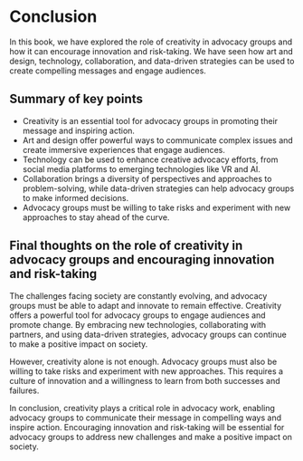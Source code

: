 # Conclusion

In this book, we have explored the role of creativity in advocacy groups and how it can encourage innovation and risk-taking. We have seen how art and design, technology, collaboration, and data-driven strategies can be used to create compelling messages and engage audiences.

Summary of key points
---------------------

* Creativity is an essential tool for advocacy groups in promoting their message and inspiring action.
* Art and design offer powerful ways to communicate complex issues and create immersive experiences that engage audiences.
* Technology can be used to enhance creative advocacy efforts, from social media platforms to emerging technologies like VR and AI.
* Collaboration brings a diversity of perspectives and approaches to problem-solving, while data-driven strategies can help advocacy groups to make informed decisions.
* Advocacy groups must be willing to take risks and experiment with new approaches to stay ahead of the curve.

Final thoughts on the role of creativity in advocacy groups and encouraging innovation and risk-taking
------------------------------------------------------------------------------------------------------

The challenges facing society are constantly evolving, and advocacy groups must be able to adapt and innovate to remain effective. Creativity offers a powerful tool for advocacy groups to engage audiences and promote change. By embracing new technologies, collaborating with partners, and using data-driven strategies, advocacy groups can continue to make a positive impact on society.

However, creativity alone is not enough. Advocacy groups must also be willing to take risks and experiment with new approaches. This requires a culture of innovation and a willingness to learn from both successes and failures.

In conclusion, creativity plays a critical role in advocacy work, enabling advocacy groups to communicate their message in compelling ways and inspire action. Encouraging innovation and risk-taking will be essential for advocacy groups to address new challenges and make a positive impact on society.